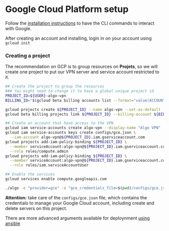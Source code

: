 # Google Cloud Platform setup

Follow the [installation instructions](https://cloud.google.com/sdk/) to have the CLI commands to interact with Google.

After creating an account and installing, login in on your account using `gcloud init`

### Creating a project

The recommendation on GCP is to group resources on **Projets**, so we will create one project to put our VPN server and service account restricted to it.

```bash
## Create the project to group the resources
### You might need to change it to have a global unique project id
PROJECT_ID=${USER}-algo-vpn
BILLING_ID="$(gcloud beta billing accounts list --format="value(ACCOUNT_ID)")"

gcloud projects create ${PROJECT_ID} --name algo-vpn --set-as-default
gcloud beta billing projects link ${PROJECT_ID} --billing-account ${BILLING_ID}

## Create an account that have access to the VPN
gcloud iam service-accounts create algo-vpn --display-name "Algo VPN"
gcloud iam service-accounts keys create configs/gce.json \
  --iam-account algo-vpn@${PROJECT_ID}.iam.gserviceaccount.com
gcloud projects add-iam-policy-binding ${PROJECT_ID} \
  --member serviceAccount:algo-vpn@${PROJECT_ID}.iam.gserviceaccount.com \
  --role roles/compute.admin
gcloud projects add-iam-policy-binding ${PROJECT_ID} \
  --member serviceAccount:algo-vpn@${PROJECT_ID}.iam.gserviceaccount.com \
  --role roles/iam.serviceAccountUser

## Enable the services
gcloud services enable compute.googleapis.com

./algo -e "provider=gce" -e "gce_credentials_file=$(pwd)/configs/gce.json"

```

**Attention:** take care of the `configs/gce.json` file, which contains the credentials to manage your Google Cloud account, including create and delete servers on this project.


There are more advanced arguments available for deploynment [using ansible](../deploy-from-ansible.md)
